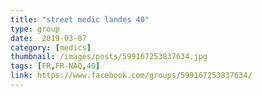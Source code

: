 ```yaml
---
title: "street medic landes 40"
type: group
date:  2019-03-07
category: [medics]
thumbnail: /images/posts/599167253837634.jpg
tags: [FR,FR-NAQ,40]
link: https://www.facebook.com/groups/599167253837634/
---
```

